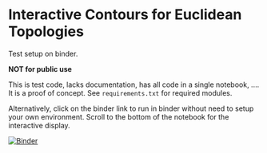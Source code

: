 # Interactive Contours for Euclidean Topologies

Test setup on binder.

**NOT for public use**

This is test code, lacks documentation, has all code in a single notebook, ....
It is a proof of concept.
See `requirements.txt` for required modules.

Alternatively, click on the binder link to run in binder without need to setup your own environment. Scroll to the bottom of the notebook for the interactive display.

[![Binder](https://mybinder.org/badge_logo.svg)](https://mybinder.org/v2/gh/cjcopi/bindertest/HEAD?labpath=Interactive_Region_Contours.ipynb)
